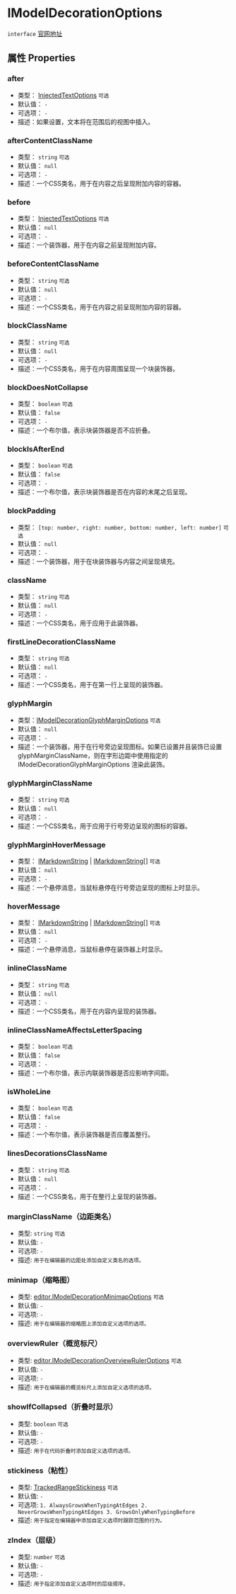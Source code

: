 # IModelDecorationOptions
`interface` [官网地址](https://microsoft.github.io/monaco-editor/docs.html#interfaces/editor.IModelDecorationOptions.html)

## 属性 Properties
### after
+ 类型： [InjectedTextOptions](InjectedTextOptions.md)  `可选` 
+ 默认值： `-` 
+ 可选项： `-` 
+ 描述：如果设置，文本将在范围后的视图中插入。
### afterContentClassName
+ 类型： `string`   `可选` 
+ 默认值： `null` 
+ 可选项： `-` 
+ 描述：一个CSS类名，用于在内容之后呈现附加内容的容器。
### before
+ 类型： [InjectedTextOptions](InjectedTextOptions.md)  `可选` 
+ 默认值： `null` 
+ 可选项： `-` 
+ 描述：一个装饰器，用于在内容之前呈现附加内容。
### beforeContentClassName
+ 类型： `string`   `可选` 
+ 默认值： `null` 
+ 可选项： `-` 
+ 描述：一个CSS类名，用于在内容之前呈现附加内容的容器。
### blockClassName
+ 类型： `string`   `可选` 
+ 默认值： `null` 
+ 可选项： `-` 
+ 描述：一个CSS类名，用于在内容周围呈现一个块装饰器。
### blockDoesNotCollapse
+ 类型： `boolean`   `可选` 
+ 默认值： `false` 
+ 可选项： `-` 
+ 描述：一个布尔值，表示块装饰器是否不应折叠。
### blockIsAfterEnd
+ 类型： `boolean`   `可选` 
+ 默认值： `false` 
+ 可选项： `-` 
+ 描述：一个布尔值，表示块装饰器是否在内容的末尾之后呈现。
### blockPadding
+ 类型： `[top: number, right: number, bottom: number, left: number]`   `可选` 
+ 默认值： `null` 
+ 可选项： `-` 
+ 描述：一个装饰器，用于在块装饰器与内容之间呈现填充。
### className
+ 类型： `string`   `可选` 
+ 默认值： `null` 
+ 可选项： `-` 
+ 描述：一个CSS类名，用于应用于此装饰器。
### firstLineDecorationClassName
+ 类型： `string`   `可选` 
+ 默认值： `null` 
+ 可选项： `-` 
+ 描述：一个CSS类名，用于在第一行上呈现的装饰器。
### glyphMargin
+ 类型：[IModelDecorationGlyphMarginOptions](IModelDecorationGlyphMarginOptions.md) `可选` 
+ 默认值： `null` 
+ 可选项： `-` 
+ 描述：一个装饰器，用于在行号旁边呈现图标。如果已设置并且装饰已设置 glyphMarginClassName，则在字形边距中使用指定的 IModelDecorationGlyphMarginOptions 渲染此装饰。
### glyphMarginClassName
+ 类型： `string`   `可选` 
+ 默认值： `null` 
+ 可选项： `-` 
+ 描述：一个CSS类名，用于应用于行号旁边呈现的图标的容器。
### glyphMarginHoverMessage
+ 类型： [IMarkdownString](../../global/classes/IMarkdownString.md) | [IMarkdownString](../../global/classes/IMarkdownString.md)[]   `可选` 
+ 默认值： `null` 
+ 可选项： `-` 
+ 描述：一个悬停消息，当鼠标悬停在行号旁边呈现的图标上时显示。
### hoverMessage
+ 类型： [IMarkdownString](../../global/classes/IMarkdownString.md) | [IMarkdownString](../../global/classes/IMarkdownString.md)[]  `可选` 
+ 默认值： `null` 
+ 可选项： `-` 
+ 描述：一个悬停消息，当鼠标悬停在装饰器上时显示。
### inlineClassName
+ 类型： `string`   `可选` 
+ 默认值： `null` 
+ 可选项： `-` 
+ 描述：一个CSS类名，用于在内容内呈现的装饰器。
### inlineClassNameAffectsLetterSpacing
+ 类型： `boolean`   `可选` 
+ 默认值： `false` 
+ 可选项： `-` 
+ 描述：一个布尔值，表示内联装饰器是否应影响字间距。
### isWholeLine
+ 类型： `boolean`   `可选` 
+ 默认值： `false` 
+ 可选项： `-` 
+ 描述：一个布尔值，表示装饰器是否应覆盖整行。
### linesDecorationsClassName
+ 类型： `string`   `可选` 
+ 默认值： `null` 
+ 可选项： `-` 
+ 描述：一个CSS类名，用于在整行上呈现的装饰器。
### marginClassName（边距类名）
+ 类型:  `string`   `可选` 
+ 默认值:  `-` 
+ 可选项:  `-` 
+ 描述:  `用于在编辑器的边距处添加自定义类名的选项。` 
 ### minimap（缩略图）
+ 类型:  [editor.IModelDecorationMinimapOptions](IModelDecorationMinimapOptions.md)   `可选` 
+ 默认值:  `-` 
+ 可选项:  `-` 
+ 描述:  `用于在编辑器的缩略图上添加自定义选项的选项。` 
 ### overviewRuler（概览标尺）
+ 类型:  [editor.IModelDecorationOverviewRulerOptions](IModelDecorationOverviewRulerOptions.md)   `可选` 
+ 默认值:  `-` 
+ 可选项:  `-` 
+ 描述:  `用于在编辑器的概览标尺上添加自定义选项的选项。` 
 ### showIfCollapsed（折叠时显示）
+ 类型:  `boolean`   `可选` 
+ 默认值:  `-` 
+ 可选项:  `-` 
+ 描述:  `用于在代码折叠时添加自定义选项的选项。` 
 ### stickiness（粘性）
+ 类型:  [TrackedRangeStickiness](../enumerations.md#trackedrangestickiness)  `可选` 
+ 默认值:  `-` 
+ 可选项:  `1. AlwaysGrowsWhenTypingAtEdges 2. NeverGrowsWhenTypingAtEdges 3. GrowsOnlyWhenTypingBefore` 
+ 描述:  `用于指定在编辑器中添加自定义选项时跟踪范围的行为。` 
 ### zIndex（层级）
+ 类型:  `number`   `可选` 
+ 默认值:  `-` 
+ 可选项:  `-` 
+ 描述:  `用于指定添加自定义选项时的层级顺序。` 